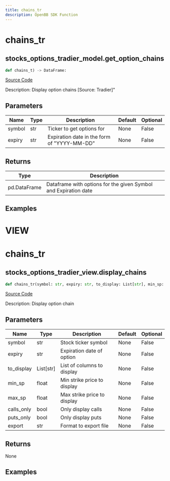 ```yaml
---
title: chains_tr
description: OpenBB SDK Function
---
```

# chains_tr

## stocks_options_tradier_model.get_option_chains

```python
def chains_t) -> DataFrame:
```
[Source Code](https://github.com/OpenBB-finance/OpenBBTerminal/tree/main/openbb_terminal/decorators.py#L153)

Description: Display option chains [Source: Tradier]"

## Parameters

| Name | Type | Description | Default | Optional |
| ---- | ---- | ----------- | ------- | -------- |
| symbol | str | Ticker to get options for | None | False |
| expiry | str | Expiration date in the form of "YYYY-MM-DD" | None | False |

## Returns

| Type | Description |
| ---- | ----------- |
| pd.DataFrame | Dataframe with options for the given Symbol and Expiration date |

## Examples




# VIEW

# chains_tr

## stocks_options_tradier_view.display_chains

```python
def chains_tr(symbol: str, expiry: str, to_display: List[str], min_sp: float, max_sp: float, calls_only: bool, puts_only: bool, export: str) -> None:
```
[Source Code](https://github.com/OpenBB-finance/OpenBBTerminal/tree/main/openbb_terminal/stocks/options/tradier_view.py#L154)

Description: Display option chain

## Parameters

| Name | Type | Description | Default | Optional |
| ---- | ---- | ----------- | ------- | -------- |
| symbol | str | Stock ticker symbol | None | False |
| expiry | str | Expiration date of option | None | False |
| to_display | List[str] | List of columns to display | None | False |
| min_sp | float | Min strike price to display | None | False |
| max_sp | float | Max strike price to display | None | False |
| calls_only | bool | Only display calls | None | False |
| puts_only | bool | Only display puts | None | False |
| export | str | Format to  export file | None | False |

## Returns

None

## Examples

